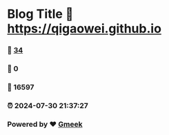 # Blog Title :link: https://qigaowei.github.io 
### :page_facing_up: [34](https://qigaowei.github.io/tag.html) 
### :speech_balloon: 0 
### :hibiscus: 16597 
### :alarm_clock: 2024-07-30 21:37:27 
### Powered by :heart: [Gmeek](https://github.com/Meekdai/Gmeek)
